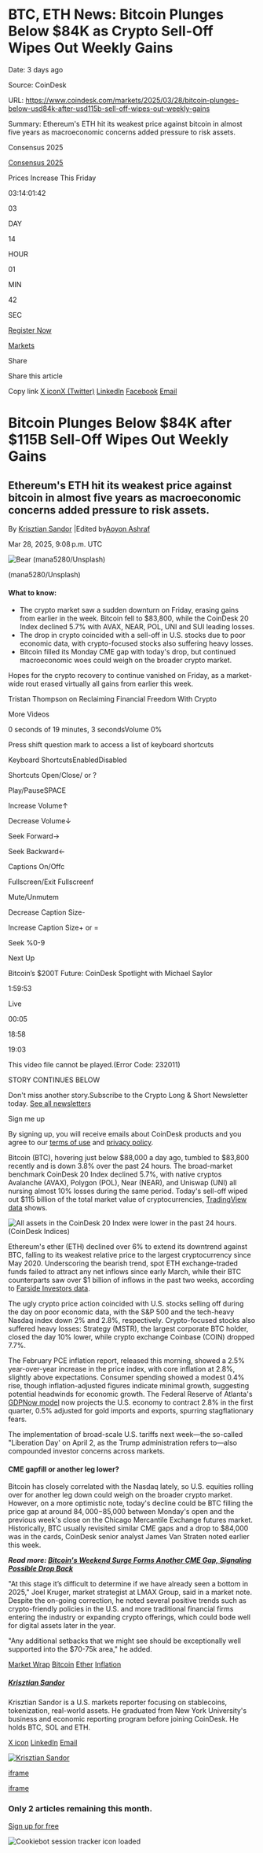 # BTC, ETH News: Bitcoin Plunges Below $84K as Crypto Sell-Off Wipes Out Weekly Gains

Date: 3 days ago

Source: CoinDesk

URL: https://www.coindesk.com/markets/2025/03/28/bitcoin-plunges-below-usd84k-after-usd115b-sell-off-wipes-out-weekly-gains

Summary: Ethereum's ETH hit its weakest price against bitcoin in almost five years as macroeconomic concerns added pressure to risk assets.

Consensus 2025

[Consensus 2025](https://consensus2025.coindesk.com/)

Prices Increase This Friday

03:14:01:42

03

DAY

14

HOUR

01

MIN

42

SEC

[Register Now](https://consensus2025.coindesk.com/)

[Markets](https://www.coindesk.com/markets)

Share

Share this article

Copy link [X iconX (Twitter)](https://x.com/intent/tweet?utm_source=twitter&text=Bitcoin+Plunges+Below+%2484K+after+%24115B+Sell-Off+Wipes+Out+Weekly+Gains+https%3A%2F%2Fwww.coindesk.com%2Fmarkets%2F2025%2F03%2F28%2Fbitcoin-plunges-below-usd84k-after-usd115b-sell-off-wipes-out-weekly-gains+via+%40coindesk&editorial=utm_content&social=utm_medium&organic=utm_term) [LinkedIn](https://www.linkedin.com/shareArticle?utm_source=linkedin&mini=true&summary=Ethereum%27s+ETH+hit+its+weakest+price+against+bitcoin+in+almost+five+years+as+macroeconomic+concerns+added+pressure+to+risk+assets.&url=https%3A%2F%2Fwww.coindesk.com%2Fmarkets%2F2025%2F03%2F28%2Fbitcoin-plunges-below-usd84k-after-usd115b-sell-off-wipes-out-weekly-gains&editorial=utm_content&social=utm_medium&organic=utm_term) [Facebook](https://www.facebook.com/sharer/sharer.php?utm_source=facebook&u=https%3A%2F%2Fwww.coindesk.com%2Fmarkets%2F2025%2F03%2F28%2Fbitcoin-plunges-below-usd84k-after-usd115b-sell-off-wipes-out-weekly-gains&editorial=utm_content&social=utm_medium&organic=utm_term) [Email](mailto:%20?subject=Bitcoin%20Plunges%20Below%20%2484K%20after%20%24115B%20Sell-Off%20Wipes%20Out%20Weekly%20Gains%20%E2%80%94%20CoinDesk&body=Bitcoin%20Plunges%20Below%20%2484K%20after%20%24115B%20Sell-Off%20Wipes%20Out%20Weekly%20Gains%0AEthereum's%20ETH%20hit%20its%20weakest%20price%20against%20bitcoin%20in%20almost%20five%20years%20as%20macroeconomic%20concerns%20added%20pressure%20to%20risk%20assets.%0A%0ARead%20the%20full%20article%20on%20CoinDesk%3A%0A%0Ahttps%3A%2F%2Fwww.coindesk.com%2Fmarkets%2F2025%2F03%2F28%2Fbitcoin-plunges-below-usd84k-after-usd115b-sell-off-wipes-out-weekly-gains)

# Bitcoin Plunges Below $84K after $115B Sell-Off Wipes Out Weekly Gains

## Ethereum's ETH hit its weakest price against bitcoin in almost five years as macroeconomic concerns added pressure to risk assets.

By [Krisztian Sandor](https://www.coindesk.com/author/krisztian-sandor) \|Edited by[Aoyon Ashraf](https://www.coindesk.com/author/aoyon-ashraf)

Mar 28, 2025, 9:08 p.m.  UTC

![Bear (mana5280/Unsplash)](https://www.coindesk.com/_next/image?url=https%3A%2F%2Fcdn.sanity.io%2Fimages%2Fs3y3vcno%2Fproduction%2F1d88c37fd63dba8b1b1fd391cd0786a5119d296c-6441x4831.jpg%3Fauto%3Dformat&w=3840&q=75)

(mana5280/Unsplash)

#### What to know:

- The crypto market saw a sudden downturn on Friday, erasing gains from earlier in the week. Bitcoin fell to $83,800, while the CoinDesk 20 Index declined 5.7% with AVAX, NEAR, POL, UNI and SUI leading losses.
- The drop in crypto coincided with a sell-off in U.S. stocks due to poor economic data, with crypto-focused stocks also suffering heavy losses.
- Bitcoin filled its Monday CME gap with today's drop, but continued macroeconomic woes could weigh on the broader crypto market.

Hopes for the crypto recovery to continue vanished on Friday, as a market-wide rout erased virtually all gains from earlier this week.

Tristan Thompson on Reclaiming Financial Freedom With Crypto

More Videos

0 seconds of 19 minutes, 3 secondsVolume 0%

Press shift question mark to access a list of keyboard shortcuts

Keyboard ShortcutsEnabledDisabled

Shortcuts Open/Close/ or ?

Play/PauseSPACE

Increase Volume↑

Decrease Volume↓

Seek Forward→

Seek Backward←

Captions On/Offc

Fullscreen/Exit Fullscreenf

Mute/Unmutem

Decrease Caption Size-

Increase Caption Size\+ or =

Seek %0-9

Next Up

Bitcoin’s $200T Future: CoinDesk Spotlight with Michael Saylor

1:59:53

Live

00:05

18:58

19:03

This video file cannot be played.(Error Code: 232011)

STORY CONTINUES BELOW

Don't miss another story.Subscribe to the Crypto Long & Short Newsletter today. [See all newsletters](https://www.coindesk.com/newsletters)

Sign me up

By signing up, you will receive emails about CoinDesk products and you agree to our [terms of use](https://www.coindesk.com/terms) and [privacy policy](https://www.coindesk.com/privacy).

Bitcoin (BTC), hovering just below $88,000 a day ago, tumbled to $83,800 recently and is down 3.8% over the past 24 hours. The broad-market benchmark CoinDesk 20 Index declined 5.7%, with native cryptos Avalanche (AVAX), Polygon (POL), Near (NEAR), and Uniswap (UNI) all nursing almost 10% losses during the same period. Today's sell-off wiped out $115 billion of the total market value of cryptocurrencies, [TradingView data](https://www.tradingview.com/symbols/TOTAL/?exchange=CRYPTOCAP) shows.

![All assets in the CoinDesk 20 Index were lower in the past 24 hours. (CoinDesk Indices)](https://www.coindesk.com/_next/image?url=https%3A%2F%2Fcdn.sanity.io%2Fimages%2Fs3y3vcno%2Fproduction%2Fa7c469636b5403a0cfd0721408ff57fc0cf8a454-800x800.jpg%3Fauto%3Dformat&w=1920&q=75)

Ethereum's ether (ETH) declined over 6% to extend its downtrend against BTC, falling to its weakest relative price to the largest cryptocurrency since May 2020. Underscoring the bearish trend, spot ETH exchange-traded funds failed to attract any net inflows since early March, while their BTC counterparts saw over $1 billion of inflows in the past two weeks, according to [Farside Investors data](https://farside.co.uk/btc/).

The ugly crypto price action coincided with U.S. stocks selling off during the day on poor economic data, with the S&P 500 and the tech-heavy Nasdaq index down 2% and 2.8%, respectively. Crypto-focused stocks also suffered heavy losses: Strategy (MSTR), the largest corporate BTC holder, closed the day 10% lower, while crypto exchange Coinbase (COIN) dropped 7.7%.

The February PCE inflation report, released this morning, showed a 2.5% year-over-year increase in the price index, with core inflation at 2.8%, slightly above expectations. Consumer spending showed a modest 0.4% rise, though inflation-adjusted figures indicate minimal growth, suggesting potential headwinds for economic growth. The Federal Reserve of Atlanta's [GDPNow model](https://www.atlantafed.org/cqer/research/gdpnow) now projects the U.S. economy to contract 2.8% in the first quarter, 0.5% adjusted for gold imports and exports, spurring stagflationary fears.

The implementation of broad-scale U.S. tariffs next week—the so-called "Liberation Day' on April 2, as the Trump administration refers to—also compounded investor concerns across markets.

#### CME gapfill or another leg lower?

Bitcoin has closely correlated with the Nasdaq lately, so U.S. equities rolling over for another leg down could weigh on the broader crypto market. However, on a more optimistic note, today's decline could be BTC filling the price gap at around $84,000-$85,000 between Monday's open and the previous week's close on the Chicago Mercantile Exchange futures market. Historically, BTC usually revisited similar CME gaps and a drop to $84,000 was in the cards, CoinDesk senior analyst James Van Straten noted earlier this week.

**_Read more: [Bitcoin's Weekend Surge Forms Another CME Gap, Signaling Possible Drop Back](https://www.coindesk.com/markets/2025/03/24/bitcoin-s-weekend-surge-forms-another-cme-gap-signaling-possible-drop-back)_**

"At this stage it’s difficult to determine if we have already seen a bottom in 2025," Joel Kruger, market strategist at LMAX Group, said in a market note. Despite the on-going correction, he noted several positive trends such as crypto-friendly policies in the U.S. and more traditional financial firms entering the industry or expanding crypto offerings, which could bode well for digital assets later in the year.

"Any additional setbacks that we might see should be exceptionally well supported into the $70-75k area," he added.

[Market Wrap](https://www.coindesk.com/tag/market-wrap) [Bitcoin](https://www.coindesk.com/tag/bitcoin) [Ether](https://www.coindesk.com/tag/ether) [Inflation](https://www.coindesk.com/tag/inflation)

##### [Krisztian Sandor](https://www.coindesk.com/author/krisztian-sandor)

Krisztian Sandor is a U.S. markets reporter focusing on stablecoins, tokenization, real-world assets. He graduated from New York University's business and economic reporting program before joining CoinDesk. He holds BTC, SOL and ETH.

[X icon](https://x.com/sndr_krisztian "X") [LinkedIn](https://www.linkedin.com/in/sandorkrisztian/ "LinkedIn") [Email](mailto:krisztian.sandor@coindesk.com "Email")

[![Krisztian Sandor](https://www.coindesk.com/_next/image?url=https%3A%2F%2Fcdn.sanity.io%2Fimages%2Fs3y3vcno%2Fproduction%2Febf64cd21ae336f9f8dfbbfc5448be8092a8dd7f-2570x2570.png%3Fw%3D64%26h%3D64%26fit%3Dcrop%26crop%3Dfocalpoint%26auto%3Dformat&w=3840&q=75)](https://www.coindesk.com/author/krisztian-sandor)

[iframe](https://consentcdn.cookiebot.com/sdk/bc-v4.min.html)

[iframe](https://www.google.com/recaptcha/api2/anchor?ar=1&k=6LdD_vElAAAAAC4MH8sVjuaAFGSN1fmOs8QJv8jW&co=aHR0cHM6Ly93d3cuY29pbmRlc2suY29tOjQ0Mw..&hl=en&v=hbAq-YhJxOnlU-7cpgBoAJHb&size=invisible&cb=p4iqx4l2fi0j)

### Only 2 articles remaining this month.

[Sign up for free](https://www.coindesk.com/api/auth/login?returnTo=https%3A%2F%2Fwww.coindesk.com%2Fmarkets%2F2025%2F03%2F28%2Fbitcoin-plunges-below-usd84k-after-usd115b-sell-off-wipes-out-weekly-gains&screen_hint=signup&reg_module=reg-banner&reg_submodule=meter&reg_state=meter "Sign up for a free CoinDesk account")

![Cookiebot session tracker icon loaded](https://imgsct.cookiebot.com/1.gif?dgi=0eadae03-33f1-4a15-97c4-7f82433a6838)